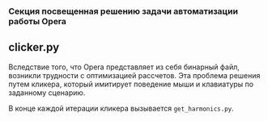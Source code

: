 ### Секция посвещенная решению задачи автоматизации работы Opera

## clicker.py

Вследствие того, что Opera представляет из себя бинарный файл, возникли трудности с оптимизацией рассчетов. Эта проблема решения путем кликера, который имитирует поведение мыши и клавиатуры по заданному сценарию. 

В конце каждой итерации кликера вызывается ```get_harmonics.py```.
